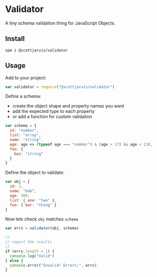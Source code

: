 # Validator

A tiny schema validation thing for JavaScript Objects.

## Install

```
npm i @scottjarvis/validator
```

## Usage

Add to your project:

```js
var validator = require("@scottjarvis/validator")
```

Define a schema:

- create the object shape and property names you want
- add the expected type to each property
- or add a function for custom validation

```js
var schema = {
  id: "number",
  list: "array",
  name: "string",
  age: age => (typeof age === "number") & (age > 17) && age < 130,
  foo: {
    baz: "string"
  }
}
```

Define the object to validate:

```js
var obj = {
  id: 1,
  name: "bob",
  age: 300,
  list: { one: "two" },
  foo: { bar: "thing" }
}
```

Now lets check `obj` matches `schema`

```js
var errs = validator(obj, schema)

//
// report the results
//
if (errs.length < 1) {
  console.log("Valid")
} else {
  console.error("Invalid! Errors:", errs)
}
```
